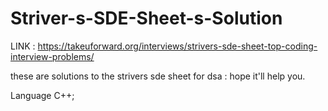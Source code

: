 
# Striver-s-SDE-Sheet-s-Solution

 LINK : https://takeuforward.org/interviews/strivers-sde-sheet-top-coding-interview-problems/

these are solutions to the strivers sde sheet for dsa : hope it'll help you.

Language C++;
